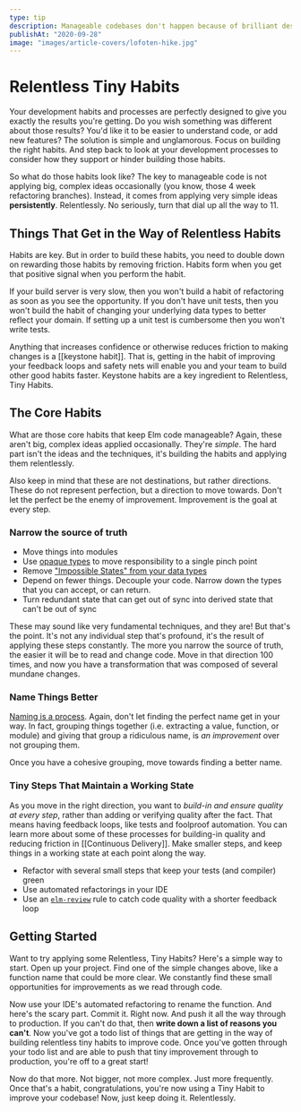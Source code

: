 ```yaml
---
type: tip
description: Manageable codebases don't happen because of brilliant designs. They happen because of relentless tiny habits that move code in the right direction.
publishAt: "2020-09-28"
image: "images/article-covers/lofoten-hike.jpg"
---
```


# Relentless Tiny Habits

Your development habits and processes are perfectly designed to give you exactly the results you're getting. Do you wish something was different about those results? You'd like it to be easier to understand code, or add new features? The solution is simple and unglamorous. Focus on building the right habits. And step back to look at your development processes to consider how they support or hinder building those habits.

So what do those habits look like? The key to manageable code is not applying big, complex ideas occasionally (you know, those 4 week refactoring branches). Instead, it comes from applying very simple ideas **persistently**. Relentlessly. No seriously, turn that dial up all the way to 11.

## Things That Get in the Way of Relentless Habits

Habits are key. But in order to build these habits, you need to double down on rewarding those habits by removing friction. Habits form when you get that positive signal when you perform the habit.

If your build server is very slow, then you won't build a habit of refactoring as soon as you see the opportunity. If you don't have unit tests, then you won't build the habit of changing your underlying data types to better reflect your domain. If setting up a unit test is cumbersome then you won't write tests.

Anything that increases confidence or otherwise reduces friction to making changes is a [[keystone habit]]. That is, getting in the habit of improving your feedback loops and safety nets will enable you and your team to build other good habits faster. Keystone habits are a key ingredient to Relentless, Tiny Habits.

## The Core Habits

What are those core habits that keep Elm code manageable? Again, these aren't big, complex ideas applied occasionally. They're _simple_. The hard part isn't the ideas and the techniques, it's building the habits and applying them relentlessly.

Also keep in mind that these are not destinations, but rather directions. These do not represent perfection, but a direction to move towards. Don't let the perfect be the enemy of improvement. Improvement is the goal at every step.

### Narrow the source of truth

- Move things into modules
- Use [opaque types](https://elm-radio.com/episode/intro-to-opaque-types) to move responsibility to a single pinch point
- Remove ["Impossible States" from your data types](https://elm-radio.com/episode/impossible-states/)
- Depend on fewer things. Decouple your code. Narrow down the types that you can accept, or can return.
- Turn redundant state that can get out of sync into derived state that can't be out of sync

These may sound like very fundamental techniques, and they are! But that's the point. It's not any individual step that's profound, it's the result of applying these steps constantly. The more you narrow the source of truth, the easier it will be to read and change code. Move in that direction 100 times, and now you have a transformation that was composed of several mundane changes.

### Name Things Better

[Naming is a process](https://www.digdeeproots.com/articles/on/naming-as-a-process/). Again, don't let finding the perfect name get in your way. In fact, grouping things together (i.e. extracting a value, function, or module) and giving that group a ridiculous name, is _an improvement_ over not grouping them.

Once you have a cohesive grouping, move towards finding a better name.

### Tiny Steps That Maintain a Working State

As you move in the right direction, you want to _build-in and ensure quality at every step_, rather than adding or verifying quality after the fact. That means having feedback loops, like tests and foolproof automation. You can learn more about some of these processes for building-in quality and reducing friction in [[Continuous Delivery]].
Make smaller steps, and keep things in a working state at each point along the way.

- Refactor with several small steps that keep your tests (and compiler) green
- Use automated refactorings in your IDE
- Use an [`elm-review`](https://github.com/jfmengels/elm-review) rule to catch code quality with a shorter feedback loop

## Getting Started

Want to try applying some Relentless, Tiny Habits? Here's a simple way to start. Open up your project. Find one of the simple changes above, like a function name that could be more clear. We constantly find these small opportunities for improvements as we read through code.

Now use your IDE's automated refactoring to rename the function. And here's the scary part. Commit it. Right now. And push it all the way through to production. If you can't do that, then **write down a list of reasons you can't**. Now you've got a todo list of things that are getting in the way of building relentless tiny habits to improve code. Once you've gotten through your todo list and are able to push that tiny improvement through to production, you're off to a great start!

Now do that more. Not bigger, not more complex. Just more frequently. Once that's a habit, congratulations, you're now using a Tiny Habit to improve your codebase! Now, just keep doing it. Relentlessly.
